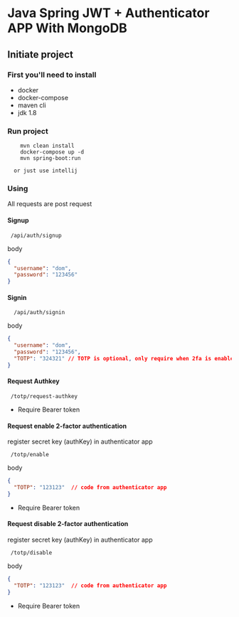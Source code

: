 # Java Spring JWT + Authenticator APP With MongoDB

## Initiate project

### First you'll need to install
<ul> 
<li>docker</li>
<li>docker-compose</li>
<li>maven cli</li>
<li>jdk 1.8</li>  
</ul>

### Run project 

```console
	mvn clean install
	docker-compose up -d
	mvn spring-boot:run
```
	  or just use intellij

### Using 

 All requests are post request 

#### Signup
```
 /api/auth/signup
```
body
```json
{
  "username": "dom",
  "password": "123456"
}
```
#### Signin
```
  /api/auth/signin
```
body
```json
{
  "username": "dom",
  "password": "123456",
  "TOTP": "324321" // TOTP is optional, only require when 2fa is enabled
}
```
#### Request Authkey 
```
 /totp/request-authkey
```
 * Require Bearer token


#### Request enable 2-factor authentication

register secret key (authKey) in authenticator app

```
 /totp/enable
```
body
```json
{
  "TOTP": "123123"  // code from authenticator app 
}
```
 * Require Bearer token

#### Request disable 2-factor authentication

register secret key (authKey) in authenticator app

```
 /totp/disable
```
body
```json
{
  "TOTP": "123123"  // code from authenticator app 
}
```
 * Require Bearer token



